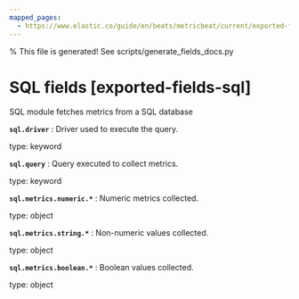 ```yaml
---
mapped_pages:
  - https://www.elastic.co/guide/en/beats/metricbeat/current/exported-fields-sql.html
---
```


% This file is generated! See scripts/generate_fields_docs.py

# SQL fields [exported-fields-sql]

SQL module fetches metrics from a SQL database

**`sql.driver`**
:   Driver used to execute the query.

type: keyword


**`sql.query`**
:   Query executed to collect metrics.

type: keyword


**`sql.metrics.numeric.*`**
:   Numeric metrics collected.

type: object


**`sql.metrics.string.*`**
:   Non-numeric values collected.

type: object


**`sql.metrics.boolean.*`**
:   Boolean values collected.

type: object


